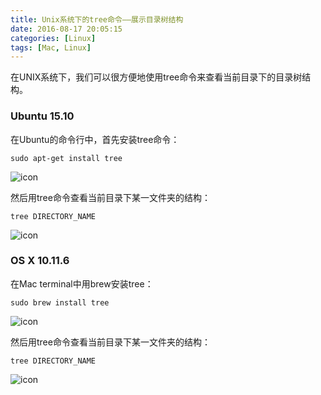 ```yaml
---
title: Unix系统下的tree命令——展示目录树结构
date: 2016-08-17 20:05:15
categories: [Linux]
tags: [Mac, Linux]
---
```


在UNIX系统下，我们可以很方便地使用tree命令来查看当前目录下的目录树结构。

### Ubuntu 15.10

在Ubuntu的命令行中，首先安装tree命令：
<!-- more -->
```
sudo apt-get install tree
```
![icon](http://obw22u9v2.bkt.clouddn.com/linux1.png)

然后用tree命令查看当前目录下某一文件夹的结构：
```
tree DIRECTORY_NAME
```
![icon](http://obw22u9v2.bkt.clouddn.com/linux2.png)

### OS X 10.11.6

在Mac terminal中用brew安装tree：
```
sudo brew install tree
```
![icon](http://obw22u9v2.bkt.clouddn.com/mac1.png)

然后用tree命令查看当前目录下某一文件夹的结构：
```
tree DIRECTORY_NAME
```
![icon](http://obw22u9v2.bkt.clouddn.com/mac2.png)
